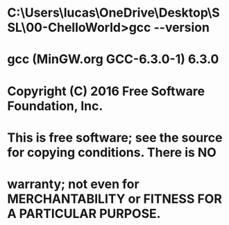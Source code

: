 #	C:\Users\lucas\OneDrive\Desktop\SSL\00-ChelloWorld>gcc --version
#	gcc (MinGW.org GCC-6.3.0-1) 6.3.0
#	Copyright (C) 2016 Free Software Foundation, Inc.
#	This is free software; see the source for copying conditions.  There is NO
#	warranty; not even for MERCHANTABILITY or FITNESS FOR A PARTICULAR PURPOSE.
